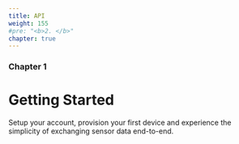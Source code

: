 ```yaml
---
title: API
weight: 155
#pre: "<b>2. </b>"
chapter: true
---
```


### Chapter 1

# Getting Started

Setup your account, provision your first device and experience the simplicity of exchanging sensor data end-to-end.
